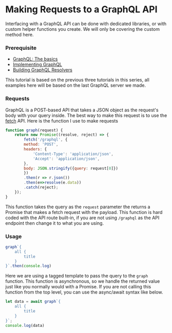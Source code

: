 # Making Requests to a GraphQL API
Interfacing with a GraphQL API can be done with dedicated libraries, or with custom helper functions you create. We will only be covering the custom method here.

### Prerequisite
* [GraphQL: The basics](https://decode.sh/graph-ql-the-basics)
* [Implementing GraphQL](https://decode.sh/implementing-graph-ql)
* [Building GraphQL Resolvers](https://decode.sh/building-graph-ql-resolvers)

This tutorial is based on the previous three tutorials in this series, all examples here will be based on the last GraphQL server we made.

### Requests
GraphQL is a POST-based API that takes a JSON object as the request's body with your query inside. The best way to make this request is to use the [fetch](https://decode.sh/fetch-api) API. Here is the function I use to make requests
```javascript
function graph(request) {
    return new Promise((resolve, reject) => {
        fetch('/graphql', {
        method: 'POST',
        headers: {
            'Content-Type': 'application/json',
            'Accept': 'application/json',
        },
        body: JSON.stringify({query: request[0]})
        })
        .then(r => r.json())
        .then(e=>resolve(e.data))
        .catch(reject);
    });
}
```

This function takes the query as the `request` parameter the returns a Promise that makes a fetch request with the payload. This function is hard coded with the API route built-in, if you are not using `/graphql` as the API endpoint then change it to what you are using.

### Usage
```javascript
graph`{
    all {
        title
    }
}`.then(console.log)
```

Here we are using a tagged template to pass the query to the `graph` function. This function is asynchronous, so we handle the returned value just like you normally would with a Promise. If you are not calling this function from the top level, you can use the async/await syntax like below.

```javascript
let data = await graph`{
    all {
        title
    }
}`;
console.log(data)
```